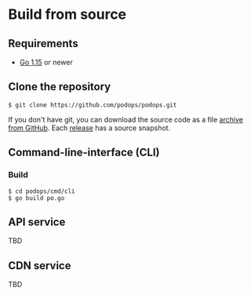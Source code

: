 # Build from source

## Requirements

* [Go 1.15](https://golang.org/dl) or newer

## Clone the repository

```shell
$ git clone https://github.com/podops/podops.git
```

If you don't have git, you can download the source code as a file [archive from GitHub](https://github.com/podops/podops).
Each [release](https://github.com/podops/podops/releases) has a source snapshot.

## Command-line-interface (CLI)

### Build

```shell
$ cd podops/cmd/cli
$ go build po.go
```

## API service

TBD

## CDN service

TBD